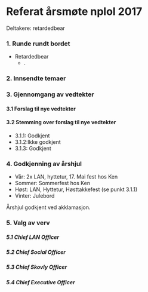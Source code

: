 # Referat årsmøte nplol 2017
Deltakere: retardedbear

### 1. Runde rundt bordet
  * Retardedbear
    - .

### 2. Innsendte temaer

### 3. Gjennomgang av vedtekter

#### 3.1 Forslag til nye vedtekter

#### 3.2 Stemming over forslag til nye vedtekter
* 3.1.1: Godkjent
* 3.1.2:Ikke godkjent
* 3.1.3: Godkjent

### 4. Godkjenning av årshjul
* Vår​: 2x LAN, hyttetur, 17. Mai fest hos Ken
* Sommer​: Sommerfest hos Ken
* Høst​: LAN, Hyttetur, Høsttakkefest ​(se punkt 3.1.1)
* Vinter​: Julebord

Årshjul godkjent ved akklamasjon.

### 5. Valg av verv
##### 5.1 Chief LAN Officer
##### 5.2 Chief Social Officer
##### 5.3 Chief Skovly Officer
##### 5.4 Chief Executive Officer
